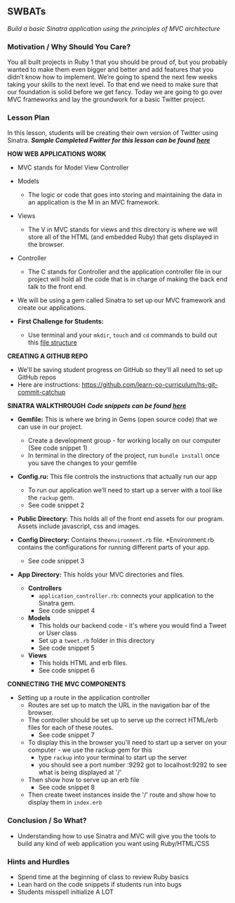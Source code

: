## SWBATs
*Build a basic Sinatra application using the principles of MVC architecture*

### Motivation / Why Should You Care?
You all built projects in Ruby 1 that you should be proud of, but you probably wanted to make them even bigger and better and add features that you didn’t know how to implement. We’re going to spend the next few weeks taking your skills to the next level. To that end we need to make sure that our foundation is solid before we get fancy. Today we are going to go over MVC frameworks and lay the groundwork for a basic Twitter project.

### Lesson Plan
In this lesson, students will be creating their own version of Twitter using Sinatra.
***Sample Completed Fwitter for this lesson can be found [here](https://github.com/learn-co-curriculum/hs-advanced-ruby-sinatra-template/tree/week-1)***

**HOW WEB APPLICATIONS WORK**
+ MVC stands for Model View Controller
+ Models
  * The logic or code that goes into storing and maintaining the data in an application is the M in an MVC framework.
+ Views
  * The V in MVC stands for views and this directory is where we will store all of the HTML (and embedded Ruby) that gets displayed in the browser.
+ Controller
  * The C stands for Controller and the application controller file in our project will hold all the code that is in charge of making the back end talk to the front end.
+ We will be using a gem called Sinatra to set up our MVC framework and create our applications.

+ **First Challenge for Students:**
  * Use terminal and your `mkdir`, `touch` and `cd` commands to build out this [file structure](https://github.com/learn-co-curriculum/hs-advanced-ruby-project-setup)

**CREATING A GITHUB REPO**
+ We'll be saving student progress on GitHub so they'll all need to set up GitHub repos
+ Here are instructions: https://github.com/learn-co-curriculum/hs-git-commit-catchup

**SINATRA WALKTHROUGH**
***Code snippets can be found [here](https://github.com/learn-co-curriculum/hs-week-1-code-snippets)***
+ **Gemfile:** This is where we bring in Gems (open source code) that we can use in our project.
  * Create a development group - for working locally on our computer (See code snippet 1)
  * In terminal in the directory of the project, run `bundle install` once you save the changes to your gemfile

+ **Config.ru:** This file controls the instructions that actually run our app
  * To run our application we’ll need to start up a server with a tool like the `rackup` gem.
  * See code snippet 2

+ **Public Directory:** This holds all of the front end assets for our program. Assets include javascript, css and images.

+ **Config Directory:** Contains the`environment.rb` file.
  *Environment.rb contains the configurations for running different parts of your app.
  * See code snippet 3

+ **App Directory:** This holds your MVC directories and files.
  * **Controllers**
    * `application_controller.rb`: connects your application to the Sinatra gem.
    * See code snippet 4
  * **Models**
    * This holds our backend code - it's where you would find a Tweet or User class
    * Set up a `tweet.rb` folder in this directory 
    * See code snippet 5
  * **Views**
    * This holds HTML and erb files.
    * See code snippet 6

**CONNECTING THE MVC COMPONENTS**
+ Setting up a route in the application controller
  * Routes are set up to match the URL in the navigation bar of the browser.
  * The controller should be set up to serve up the correct HTML/erb files for each of these routes.
    * See code snippet 7
  * To display this in the browser you'll need to start up a server on your computer - we use the rackup gem for this
    * type `rackup` into your terminal to start up the server
    * you should see a port number :9292 got to localhost:9292 to see what is being displayed at '/'
  * Then show how to serve up an erb file
    * See code snippet 8
  * Then create tweet instances inside the '/' route and show how to display them in `index.erb`

### Conclusion / So What?
* Understanding how to use Sinatra and MVC will give you the tools to build any kind of web application you want using Ruby/HTML/CSS

### Hints and Hurdles
+ Spend time at the beginning of class to review Ruby basics
+ Lean hard on the code snippets if students run into bugs
+ Students misspell initialize A LOT

